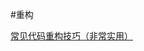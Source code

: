 
#重构 

[常见代码重构技巧（非常实用）](https://mp.weixin.qq.com/s?__biz=MzI2OTQ4OTQ1NQ==&mid=2247499316&idx=1&sn=5ddaa50b26a14382b95c3f3323178df6&chksm=eadd3a74ddaab36240186db57ef206dca0d0d3aaed21a4a986f54abd1fb970b00b551e800d5a&scene=21#wechat_redirect)

